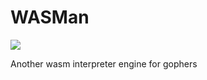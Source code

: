 # WASMan

[![](https://godoc.org/github.com/c0mm4nd/wasman?status.svg)](http://godoc.org/github.com/c0mm4nd/wasman)

Another wasm interpreter engine for gophers
